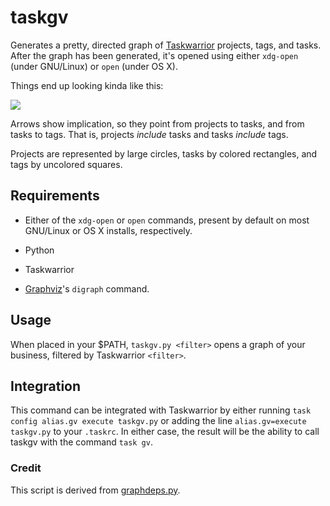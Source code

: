 # taskgv
Generates a pretty, directed graph of [Taskwarrior](http://taskwarrior.org) projects, tags, and tasks.  After the graph has been generated, it's opened using either `xdg-open` (under GNU/Linux) or `open` (under OS X).

Things end up looking kinda like this:

![](exgraph.png)

Arrows show implication, so they point from projects to tasks, and from tasks to tags. That is, projects _include_ tasks and tasks _include_ tags.

Projects are represented by large circles, tasks by colored rectangles, and tags by uncolored squares.

## Requirements

* Either of the `xdg-open` or `open` commands, present by default on most GNU/Linux or OS X installs, respectively.
* Python

* Taskwarrior

* [Graphviz](http://www.graphviz.org/)'s `digraph` command.

## Usage

When placed in your $PATH, `taskgv.py <filter>` opens a graph of your business, filtered by Taskwarrior `<filter>`.

## Integration

This command can be integrated with Taskwarrior by either running `task config alias.gv execute taskgv.py` or adding the line `alias.gv=execute taskgv.py` to your `.taskrc`.
In either case, the result will be the ability to call taskgv with the command `task gv`.

### Credit

This script is derived from [graphdeps.py](http://taskwarrior.org/projects/taskwarrior/wiki/ExternalScripts#graphdepspy).
